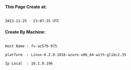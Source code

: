 
   
#### This Page Create at:

```bash

2023-11-25 - 23:07:35 UTC

```

#### Create By Machine:

```bash

Host Name : fv-az570-975

platform  : Linux-6.2.0-1016-azure-x86_64-with-glibc2.35

Ip Local  : 10.1.0.196

```

